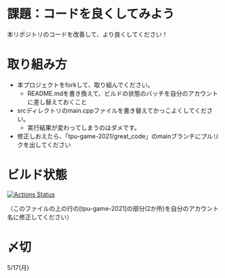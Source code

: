 # 課題：コードを良くしてみよう
本リポジトリのコードを改善して、より良くしてください！

# 取り組み方
* 本プロジェクトをforkして、取り組んでください。
  * README.mdを書き換えて、ビルドの状態のバッチを自分のアカウントに差し替えておくこと
* srcディレクトリのmain.cppファイルを書き替えてかっこよくしてください。
  * 実行結果が変わってしまうのはダメです。
* 修正しおえたら、「tpu-game-2021/great_code」のmainブランチにプルリクを出してください

# ビルド状態
[![Actions Status](https://github.com/shuhei-matsushima/great_code/actions/workflows/msbuild.yml/badge.svg)](https://github.com/shuhei-matsushima/great_code/actions/workflows/msbuild.yml)

（このファイルの上の行の[tpu-game-2021]の部分(2か所)を自分のアカウント名に修正してください）


# 〆切
5/17(月)
